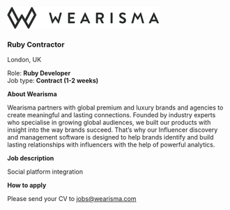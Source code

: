 ![Wearisma](https://raw.githubusercontent.com/wearisma/jobs/master/assets/logo.png)
### Ruby Contractor
London, UK

Role: **Ruby Developer**  
Job type: **Contract (1-2 weeks)**  

**About Wearisma**

Wearisma partners with global premium and luxury brands and agencies to create meaningful and lasting connections. Founded by industry experts who specialise in growing global audiences, we built our products with insight into the way brands succeed. That’s why our Influencer discovery and management software is designed to help brands identify and build lasting relationships with influencers with the help of powerful analytics.

**Job description**

Social platform integration

**How to apply**

Please send your CV to [jobs@wearisma.com](mailto:jobs@wearisma.com)
